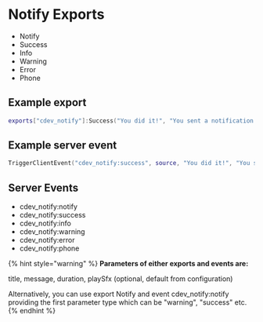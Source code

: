 # Notify Exports

* Notify
* Success
* Info
* Warning
* Error
* Phone

## **Example export**

```lua
exports["cdev_notify"]:Success("You did it!", "You sent a notification!", 3000)
```

## **Example server event**

```lua
TriggerClientEvent("cdev_notify:success", source, "You did it!", "You sent a notification!", 3000)
```

## Server Events

* cdev\_notify:notify
* cdev\_notify:success
* cdev\_notify:info
* cdev\_notify:warning
* cdev\_notify:error
* cdev\_notify:phone

{% hint style="warning" %}
**Parameters of either exports and events are:**

title, message, duration, playSfx (optional, default from configuration)

Alternatively, you can use export Notify and event cdev\_notify:notify providing the first parameter type which can be "warning", "success" etc.
{% endhint %}
